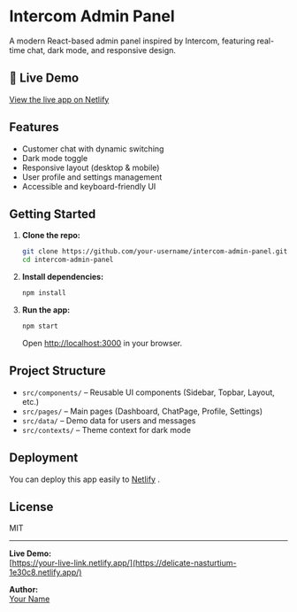 # Intercom Admin Panel

A modern React-based admin panel inspired by Intercom, featuring real-time chat, dark mode, and responsive design.

## 🚀 Live Demo

[View the live app on Netlify](https://delicate-nasturtium-1e30c8.netlify.app/) <!-- Replace with your actual Netlify/Vercel link -->

## Features

- Customer chat with dynamic switching
- Dark mode toggle
- Responsive layout (desktop & mobile)
- User profile and settings management
- Accessible and keyboard-friendly UI

## Getting Started

1. **Clone the repo:**

   ```sh
   git clone https://github.com/your-username/intercom-admin-panel.git
   cd intercom-admin-panel
   ```

2. **Install dependencies:**

   ```sh
   npm install
   ```

3. **Run the app:**
   ```sh
   npm start
   ```
   Open [http://localhost:3000](http://localhost:3000) in your browser.

## Project Structure

- `src/components/` – Reusable UI components (Sidebar, Topbar, Layout, etc.)
- `src/pages/` – Main pages (Dashboard, ChatPage, Profile, Settings)
- `src/data/` – Demo data for users and messages
- `src/contexts/` – Theme context for dark mode

## Deployment

You can deploy this app easily to [Netlify](https://www.netlify.com/) .

## License

MIT

---

**Live Demo:**  
[https://your-live-link.netlify.app/](https://delicate-nasturtium-1e30c8.netlify.app/) <!-- Replace with your actual Netlify/Vercel link -->

**Author:**  
[Your Name](https://github.com/man58ish)
